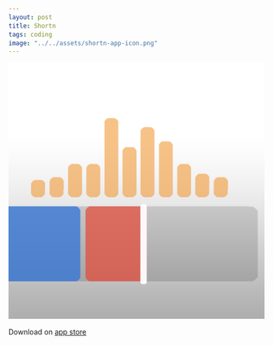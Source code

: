 ```yaml
---
layout: post
title: Shortn
tags: coding
image: "../../assets/shortn-app-icon.png"
---
```

![shortn-app-icon](../../assets/shortn-app-icon.png)

Download on [app store](https://apps.apple.com/us/app/shortn/id1593706800)